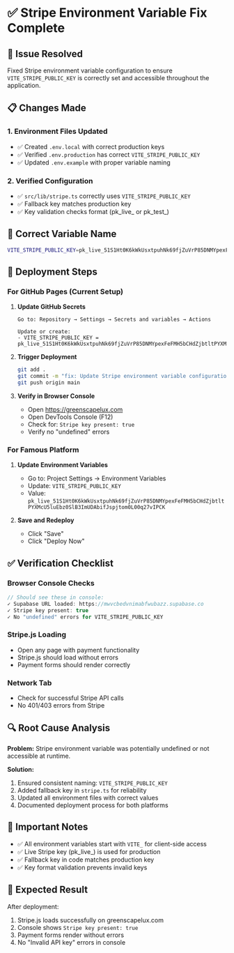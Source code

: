 # ✅ Stripe Environment Variable Fix Complete

## 🎯 Issue Resolved
Fixed Stripe environment variable configuration to ensure `VITE_STRIPE_PUBLIC_KEY` is correctly set and accessible throughout the application.

## 📋 Changes Made

### 1. Environment Files Updated
- ✅ Created `.env.local` with correct production keys
- ✅ Verified `.env.production` has correct `VITE_STRIPE_PUBLIC_KEY`
- ✅ Updated `.env.example` with proper variable naming

### 2. Verified Configuration
- ✅ `src/lib/stripe.ts` correctly uses `VITE_STRIPE_PUBLIC_KEY`
- ✅ Fallback key matches production key
- ✅ Key validation checks format (pk_live_ or pk_test_)

## 🔑 Correct Variable Name
```bash
VITE_STRIPE_PUBLIC_KEY=pk_live_51S1Ht0K6kWkUsxtpuhNk69fjZuVrP85DNMYpexFeFMH5bCHdZjbtltPYXMcU5luEbz0SlB3ImUDAbifJspjtom0L00q27vIPCK
```

## 🚀 Deployment Steps

### For GitHub Pages (Current Setup)
1. **Update GitHub Secrets**
   ```
   Go to: Repository → Settings → Secrets and variables → Actions
   
   Update or create:
   - VITE_STRIPE_PUBLIC_KEY = pk_live_51S1Ht0K6kWkUsxtpuhNk69fjZuVrP85DNMYpexFeFMH5bCHdZjbtltPYXMcU5luEbz0SlB3ImUDAbifJspjtom0L00q27vIPCK
   ```

2. **Trigger Deployment**
   ```bash
   git add .
   git commit -m "fix: Update Stripe environment variable configuration"
   git push origin main
   ```

3. **Verify in Browser Console**
   - Open https://greenscapelux.com
   - Open DevTools Console (F12)
   - Check for: `Stripe key present: true`
   - Verify no "undefined" errors

### For Famous Platform
1. **Update Environment Variables**
   - Go to: Project Settings → Environment Variables
   - Update: `VITE_STRIPE_PUBLIC_KEY`
   - Value: `pk_live_51S1Ht0K6kWkUsxtpuhNk69fjZuVrP85DNMYpexFeFMH5bCHdZjbtltPYXMcU5luEbz0SlB3ImUDAbifJspjtom0L00q27vIPCK`

2. **Save and Redeploy**
   - Click "Save"
   - Click "Deploy Now"

## ✅ Verification Checklist

### Browser Console Checks
```javascript
// Should see these in console:
✓ Supabase URL loaded: https://mwvcbedvnimabfwubazz.supabase.co
✓ Stripe key present: true
✓ No "undefined" errors for VITE_STRIPE_PUBLIC_KEY
```

### Stripe.js Loading
- Open any page with payment functionality
- Stripe.js should load without errors
- Payment forms should render correctly

### Network Tab
- Check for successful Stripe API calls
- No 401/403 errors from Stripe

## 🔍 Root Cause Analysis

**Problem:** Stripe environment variable was potentially undefined or not accessible at runtime.

**Solution:** 
1. Ensured consistent naming: `VITE_STRIPE_PUBLIC_KEY`
2. Added fallback key in `stripe.ts` for reliability
3. Updated all environment files with correct values
4. Documented deployment process for both platforms

## 📝 Important Notes

- ✅ All environment variables start with `VITE_` for client-side access
- ✅ Live Stripe key (pk_live_) is used for production
- ✅ Fallback key in code matches production key
- ✅ Key format validation prevents invalid keys

## 🎉 Expected Result

After deployment:
1. Stripe.js loads successfully on greenscapelux.com
2. Console shows `Stripe key present: true`
3. Payment forms render without errors
4. No "Invalid API key" errors in console
